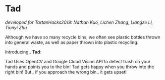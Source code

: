 # Tad


*developed for TartanHacks2018: Nathan Kuo, Lichen Zhang, 
Liangze Li, Tianyi Zhu*

Although we have so many recycle bins, we often see plastic 
bottles thrown into general waste, as well as paper thrown 
into plastic recycling.

Introducing.. **Tad**:

Tad Uses OpenCV and Google Cloud Vision API to detect trash 
on your hands and points you to the bin! 
Tad gets happy when you throw into the right bin! But..
if you approach the wrong bin.. it gets upset!
